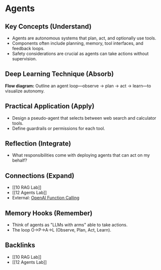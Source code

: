 # Agents

## Key Concepts (Understand)
- Agents are autonomous systems that plan, act, and optionally use tools.
- Components often include planning, memory, tool interfaces, and feedback loops.
- Safety considerations are crucial as agents can take actions without supervision.

## Deep Learning Technique (Absorb)
**Flow diagram:** Outline an agent loop—observe → plan → act → learn—to visualize autonomy.

## Practical Application (Apply)
- Design a pseudo-agent that selects between web search and calculator tools.
- Define guardrails or permissions for each tool.

## Reflection (Integrate)
- What responsibilities come with deploying agents that can act on my behalf?

## Connections (Expand)
- [[10 RAG Lab]]
- [[12 Agents Lab]]
- External: [OpenAI Function Calling](https://platform.openai.com/docs/guides/function-calling)

## Memory Hooks (Remember)
- Think of agents as "LLMs with arms" able to take actions.
- The loop O→P→A→L (Observe, Plan, Act, Learn).

## Backlinks
- [[10 RAG Lab]]
- [[12 Agents Lab]]
